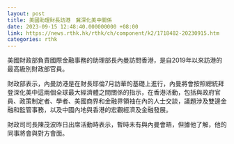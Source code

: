 ```yaml
---
layout: post
title: 美國助理財長訪港　冀深化美中關係
date: 2023-09-15 12:48:40.000000000 +08:00
link: https://news.rthk.hk/rthk/ch/component/k2/1718482-20230915.htm
categories: rthk
---
```


美國財政部負責國際金融事務的助理部長內曼訪問香港，是自2019年以來訪港的最高級別財政部官員。

財政部表示，內曼訪港是在財長耶倫7月訪華的基礎上進行，內曼將會按照總統拜登深化美中這兩個全球最大經濟體之間關係的指示，在香港活動，包括與政府官員、政策制定者、學者、美國商界和金融界領袖在內的人士交談，議題涉及雙邊金融和監管事務，以及中國內地與香港的宏觀經濟及金融發展。

財政司司長陳茂波昨日出席活動時表示，暫時未有與內曼會晤，但據他了解，他的同事將會與對方會面。
